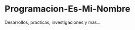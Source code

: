 Programacion-Es-Mi-Nombre
=========================

Desarrollos, practicas, investigaciones y mas...